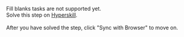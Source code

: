 Fill blanks tasks are not supported yet. <br>Solve this step on <a href="https://hyperskill.org/learn/step/47526">Hyperskill</a>. <br><br>After you have solved the step, click "Sync with Browser"  to move on.